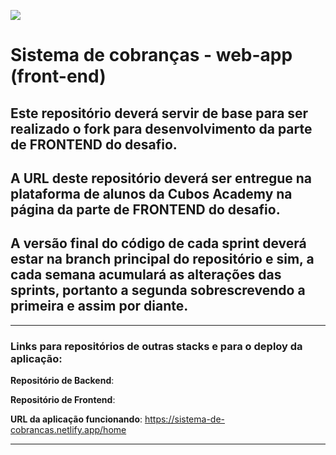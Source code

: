 ![](https://i.imgur.com/xG74tOh.png)

# Sistema de cobranças - web-app (front-end)

## Este repositório deverá servir de base para ser realizado o fork para desenvolvimento da parte de **FRONTEND** do desafio.

## A URL deste repositório deverá ser entregue na plataforma de alunos da Cubos Academy na página da parte de FRONTEND do desafio.

## A versão final do código de cada sprint deverá estar na branch principal do repositório e sim, a cada semana acumulará as alterações das sprints, portanto a segunda sobrescrevendo a primeira e assim por diante.

---

 ### Links para repositórios de outras stacks e para o deploy da aplicação:

**Repositório de Backend**:

**Repositório de Frontend**:

**URL da aplicação funcionando**: https://sistema-de-cobrancas.netlify.app/home

---
